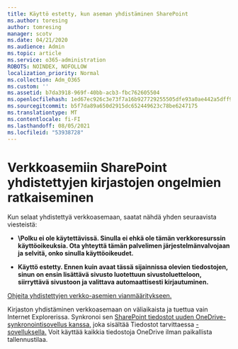 ```yaml
---
title: Käyttö estetty, kun aseman yhdistäminen SharePoint
ms.author: toresing
author: tomresing
manager: scotv
ms.date: 04/21/2020
ms.audience: Admin
ms.topic: article
ms.service: o365-administration
ROBOTS: NOINDEX, NOFOLLOW
localization_priority: Normal
ms.collection: Adm_O365
ms.custom: ''
ms.assetid: b7da3918-969f-40bb-acb3-fbc762605504
ms.openlocfilehash: 1ed67ec926c3e73f7a16b927729255505dfe93a0ae442a5dff9400afafb41d8e
ms.sourcegitcommit: b5f7da89a650d2915dc652449623c78be6247175
ms.translationtype: MT
ms.contentlocale: fi-FI
ms.lasthandoff: 08/05/2021
ms.locfileid: "53938728"
---
```

# <a name="fix-problems-with-sharepoint-libraries-mapped-to-network-drives"></a>Verkkoasemiin SharePoint yhdistettyjen kirjastojen ongelmien ratkaiseminen

Kun selaat yhdistettyä verkkoasemaan, saatat nähdä yhden seuraavista viesteistä:
  
- **\\Polku ei ole käytettävissä. Sinulla ei ehkä ole tämän verkkoresurssin käyttöoikeuksia. Ota yhteyttä tämän palvelimen järjestelmänvalvojaan ja selvitä, onko sinulla käyttöoikeudet.**

- **Käyttö estetty. Ennen kuin avaat tässä sijainnissa olevien tiedostojen, sinun on ensin lisättävä sivusto luotettuun sivustoluetteloon, siirryttävä sivustoon ja valittava automaattisesti kirjautuminen.**

[Ohjeita yhdistettyjen verkko-asemien vianmääritykseen.](https://docs.microsoft.com/sharepoint/support/administration/troubleshoot-mapped-network-drives)
  
Kirjaston yhdistäminen verkkoasemaan on väliaikaista ja tuettua vain Internet Explorerissa. Synkronoi sen [SharePoint tiedostot uuden OneDrive-synkronointisovellus kanssa,](https://support.office.com/article/6de9ede8-5b6e-4503-80b2-6190f3354a88.aspx) joka sisältää Tiedostot tarvittaessa [-sovelluksella.](https://support.office.com/article/0e6860d3-d9f3-4971-b321-7092438fb38e.aspx) Voit käyttää kaikkia tiedostoja OneDrive ilman paikallista tallennustilaa.
  